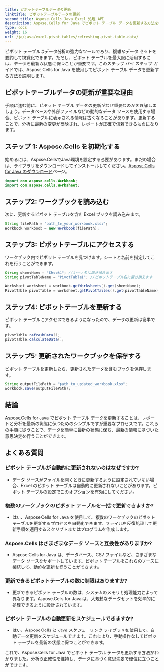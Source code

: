 ```yaml
---
title: ピボットテーブルデータの更新
linktitle: ピボットテーブルデータの更新
second_title: Aspose.Cells Java Excel 処理 API
description: Aspose.Cells for Java でピボット テーブル データを更新する方法を学びます。データを簡単に最新の状態に保ちます。
type: docs
weight: 16
url: /ja/java/excel-pivot-tables/refreshing-pivot-table-data/
---
```


ピボット テーブルはデータ分析の強力なツールであり、複雑なデータ セットを要約して視覚化できます。ただし、ピボット テーブルを最大限に活用するには、データを最新の状態に保つことが重要です。このステップ バイ ステップ ガイドでは、Aspose.Cells for Java を使用してピボット テーブル データを更新する方法を説明します。

## ピボットテーブルデータの更新が重要な理由

手順に進む前に、ピボット テーブル データの更新がなぜ重要なのかを理解しましょう。データベースや外部ファイルなどの動的なデータ ソースを使用する場合、ピボット テーブルに表示される情報は古くなることがあります。更新することで、分析に最新の変更が反映され、レポートが正確で信頼できるものになります。

## ステップ 1: Aspose.Cells を初期化する

始めるには、Aspose.CellsでJava環境を設定する必要があります。まだの場合は、ライブラリをダウンロードしてインストールしてください。[Aspose.Cells for Java のダウンロード](https://releases.aspose.com/cells/java/)ページ。

```java
import com.aspose.cells.Workbook;
import com.aspose.cells.Worksheet;
```

## ステップ2: ワークブックを読み込む

次に、更新するピボット テーブルを含む Excel ブックを読み込みます。

```java
String filePath = "path_to_your_workbook.xlsx";
Workbook workbook = new Workbook(filePath);
```

## ステップ3: ピボットテーブルにアクセスする

ワークブック内でピボット テーブルを見つけます。シートと名前を指定してこれを行うことができます。

```java
String sheetName = "Sheet1"; //シート名に置き換えます
String pivotTableName = "PivotTable1"; //ピボットテーブル名に置き換えます

Worksheet worksheet = workbook.getWorksheets().get(sheetName);
PivotTable pivotTable = worksheet.getPivotTables().get(pivotTableName);
```

## ステップ4: ピボットテーブルを更新する

ピボット テーブルにアクセスできるようになったので、データの更新は簡単です。

```java
pivotTable.refreshData();
pivotTable.calculateData();
```

## ステップ5: 更新されたワークブックを保存する

ピボット テーブルを更新したら、更新されたデータを含むブックを保存します。

```java
String outputFilePath = "path_to_updated_workbook.xlsx";
workbook.save(outputFilePath);
```

## 結論

Aspose.Cells for Java でピボット テーブル データを更新することは、レポートと分析を最新の状態に保つためのシンプルですが重要なプロセスです。これらの手順に従うことで、データを簡単に最新の状態に保ち、最新の情報に基づいた意思決定を行うことができます。

## よくある質問

### ピボット テーブルが自動的に更新されないのはなぜですか?
   - データ ソースがファイルを開くときに更新するように設定されていない場合、Excel のピボット テーブルは自動的に更新されないことがあります。ピボット テーブルの設定でこのオプションを有効にしてください。

### 複数のワークブックのピボット テーブルを一括で更新できますか?
   - はい、Aspose.Cells for Java を使用して、複数のワークブックのピボット テーブルを更新するプロセスを自動化できます。ファイルを反復処理して更新手順を適用するスクリプトまたはプログラムを作成します。

### Aspose.Cells はさまざまなデータ ソースと互換性がありますか?
   - Aspose.Cells for Java は、データベース、CSV ファイルなど、さまざまなデータ ソースをサポートしています。ピボット テーブルをこれらのソースに接続して、動的な更新を行うことができます。

### 更新できるピボットテーブルの数に制限はありますか?
   - 更新できるピボット テーブルの数は、システムのメモリと処理能力によって異なります。Aspose.Cells for Java は、大規模なデータセットを効率的に処理できるように設計されています。

### ピボット テーブルの自動更新をスケジュールできますか?
   - はい、Aspose.Cells と Java スケジューリング ライブラリを使用して、自動データ更新をスケジュールできます。これにより、手動操作なしでピボット テーブルを最新の状態に保つことができます。

これで、Aspose.Cells for Java でピボット テーブル データを更新する方法がわかりました。分析の正確性を維持し、データに基づく意思決定で優位に立つことができます。